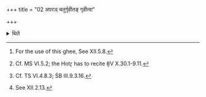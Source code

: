 +++
title = "02 अपरञ् चतुर्गृहीतङ् गृहीत्वा"

+++

<details><summary>थिते</summary>

2. Having taken another four-times-scooped-ghee (into that very ladle),[^1] he orders, “O Hotr̥ impell the waters (with verses).[^2] O Camasādhvaryu of the Maitrāvaruṇa come here quickly,[^3] O beares of Ekadhanas come here quickly,[^4] with the jars. O Neṣṭr̥ bring the wife of the sacrificier here; O Unnetr̥, sit near the Cātvāla with the Hotr̥'s goblet and the Vasatīvarī (-waters).   

[^1]: For the use of this ghee, See XII.5.8.  

[^2]: Cf. MS VI.5.2; the Hotr̥ has to recite R̥V X.30.1-9.11.  

[^3]: Cf. TS VI.4.8.3; ŚB III.9.3.16.  

[^4]: See XII.2.13.   
</details>

